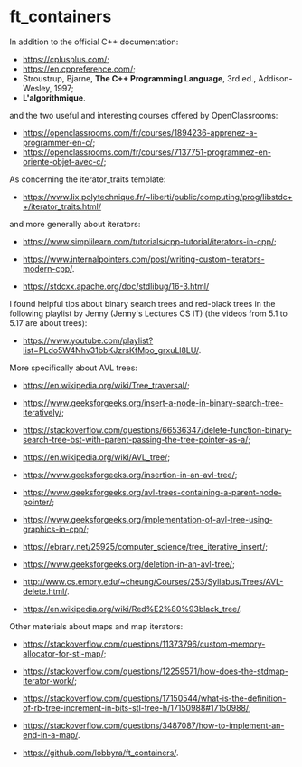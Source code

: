 # ft_containers

In addition to the official C++ documentation:
* <https://cplusplus.com/>;
* <https://en.cppreference.com/>;
* Stroustrup, Bjarne, __The C++ Programming Language__, 3rd ed., Addison-Wesley, 1997;
* __L'algorithmique__.

and the two useful and interesting courses offered by OpenClassrooms:
* <https://openclassrooms.com/fr/courses/1894236-apprenez-a-programmer-en-c/>;
* <https://openclassrooms.com/fr/courses/7137751-programmez-en-oriente-objet-avec-c/>;

As concerning the iterator_traits template:
* <https://www.lix.polytechnique.fr/~liberti/public/computing/prog/libstdc++/iterator_traits.html/>

and more generally about iterators:
* <https://www.simplilearn.com/tutorials/cpp-tutorial/iterators-in-cpp/>;
* <https://www.internalpointers.com/post/writing-custom-iterators-modern-cpp/>.

* <https://stdcxx.apache.org/doc/stdlibug/16-3.html/>

I found helpful tips about binary search trees and red-black trees in the following playlist by Jenny (Jenny's Lectures CS IT) (the videos from 5.1 to 5.17 are about trees):
* <https://www.youtube.com/playlist?list=PLdo5W4Nhv31bbKJzrsKfMpo_grxuLl8LU/>.


More specifically about AVL trees:

* <https://en.wikipedia.org/wiki/Tree_traversal/>;
* <https://www.geeksforgeeks.org/insert-a-node-in-binary-search-tree-iteratively/>;
* <https://stackoverflow.com/questions/66536347/delete-function-binary-search-tree-bst-with-parent-passing-the-tree-pointer-as-a/>;
* <https://en.wikipedia.org/wiki/AVL_tree/>;
* <https://www.geeksforgeeks.org/insertion-in-an-avl-tree/>;
* <https://www.geeksforgeeks.org/avl-trees-containing-a-parent-node-pointer/>;
* <https://www.geeksforgeeks.org/implementation-of-avl-tree-using-graphics-in-cpp/>;
* <https://ebrary.net/25925/computer_science/tree_iterative_insert/>;
* <https://www.geeksforgeeks.org/deletion-in-an-avl-tree/>;
* <http://www.cs.emory.edu/~cheung/Courses/253/Syllabus/Trees/AVL-delete.html/>.

* <https://en.wikipedia.org/wiki/Red%E2%80%93black_tree/>.

Other materials about maps and map iterators:
* <https://stackoverflow.com/questions/11373796/custom-memory-allocator-for-stl-map/>;
* <https://stackoverflow.com/questions/12259571/how-does-the-stdmap-iterator-work/>;
* <https://stackoverflow.com/questions/17150544/what-is-the-definition-of-rb-tree-increment-in-bits-stl-tree-h/17150988#17150988/>;
* <https://stackoverflow.com/questions/3487087/how-to-implement-an-end-in-a-map/>.

* <https://github.com/lobbyra/ft_containers/>.